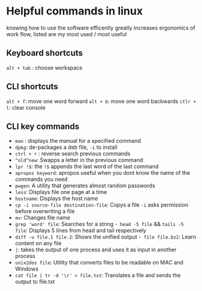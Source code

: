 # Helpful commands in linux 

knowing how to use the software efficently greatly increases ergonomics of work flow, listed are my most used / most useful 

## Keyboard shortcuts 

`alt + tab` : choose workspace 

## CLI shortcuts
`alt + f`: move one word forward 
`alt + b`: move one word backwards
`ctlr + l`: clear console

## CLI key commands 

- `man` : displays the manual for a specified command 
- `dpkg`: de-packages a deb file, `-i` to install 
- `ctrl + r` : reverse search previous commands 
- `^old^new`: Swapps a letter in the previous command 
- `lpr !$`: the `!$` appends the last word of the last command 
- `apropos keyword`: apropos useful when you dont know the name of the commands you need
- `pwgen`: A utility that generates almost random passwords
- `less`: Displays file one page at a time 
- `hostname`: Displays the host name
- `cp -i source-file destination-file`: Copys a file `-i` asks permission before overwriting a file
- `mv`: Changes file name
- `grep 'word' file`: Searches for a string 
-` head -5 file` && `tails -5 file`: Displays 5 lines from head and tail respectively 
- `diff -u file.1 file.2`: Shows the unified output
-` file file.bz2`: Learn content on any file
- `|`: takes the output of one process and uses it as input in another process
- `unix2dos file`: Utility that converts files to be readable on MAC and Windows
- `cat file | tr -d '\r' > file.txt`: Translates a file and sends the output to file.txt
